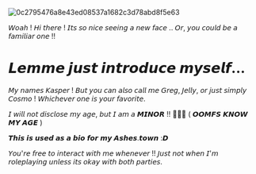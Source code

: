 
![0c2795476a8e43ed08537a1682c3d78abd8f5e63](https://github.com/user-attachments/assets/43d48d36-faf3-4de8-b87e-d74f7817a9a0)

𝘞𝘰𝘢𝘩 ! 𝘏𝘪 𝘵𝘩𝘦𝘳𝘦 ! 𝘐𝘵𝘴 𝘴𝘰 𝘯𝘪𝘤𝘦 𝘴𝘦𝘦𝘪𝘯𝘨 𝘢 𝘯𝘦𝘸 𝘧𝘢𝘤𝘦 .. 𝘖𝘳, 𝘺𝘰𝘶 𝘤𝘰𝘶𝘭𝘥 𝘣𝘦 𝘢 𝘧𝘢𝘮𝘪𝘭𝘪𝘢𝘳 𝘰𝘯𝘦 !!



# 𝙇𝙚𝙢𝙢𝙚 𝙟𝙪𝙨𝙩 𝙞𝙣𝙩𝙧𝙤𝙙𝙪𝙘𝙚 𝙢𝙮𝙨𝙚𝙡𝙛...
𝘔𝘺 𝘯𝘢𝘮𝘦𝘴 𝘒𝘢𝘴𝘱𝘦𝘳 ! 𝘉𝘶𝘵 𝘺𝘰𝘶 𝘤𝘢𝘯 𝘢𝘭𝘴𝘰 𝘤𝘢𝘭𝘭 𝘮𝘦 𝘎𝘳𝘦𝘨, 𝘑𝘦𝘭𝘭𝘺, 𝘰𝘳 𝘫𝘶𝘴𝘵 𝘴𝘪𝘮𝘱𝘭𝘺 𝘊𝘰𝘴𝘮𝘰 ! 𝘞𝘩𝘪𝘤𝘩𝘦𝘷𝘦𝘳 𝘰𝘯𝘦 𝘪𝘴 𝘺𝘰𝘶𝘳 𝘧𝘢𝘷𝘰𝘳𝘪𝘵𝘦.


𝘐 𝘸𝘪𝘭𝘭 𝘯𝘰𝘵 𝘥𝘪𝘴𝘤𝘭𝘰𝘴𝘦 𝘮𝘺 𝘢𝘨𝘦, 𝘣𝘶𝘵 𝘐 𝘢𝘮 𝘢 𝙈𝙄𝙉𝙊𝙍 !! 🔞🔞🔞 ( 𝙊𝙊𝙈𝙁𝙎 𝙆𝙉𝙊𝙒 𝙈𝙔 𝘼𝙂𝙀 )

𝙏𝙝𝙞𝙨 𝙞𝙨 𝙪𝙨𝙚𝙙 𝙖𝙨 𝙖 𝙗𝙞𝙤 𝙛𝙤𝙧 𝙢𝙮 𝘼𝙨𝙝𝙚𝙨.𝙩𝙤𝙬𝙣 :𝘿

𝘠𝘰𝘶'𝘳𝘦 𝘧𝘳𝘦𝘦 𝘵𝘰 𝘪𝘯𝘵𝘦𝘳𝘢𝘤𝘵 𝘸𝘪𝘵𝘩 𝘮𝘦 𝘸𝘩𝘦𝘯𝘦𝘷𝘦𝘳 !! 𝘑𝘶𝘴𝘵 𝘯𝘰𝘵 𝘸𝘩𝘦𝘯 𝘐'𝘮 𝘳𝘰𝘭𝘦𝘱𝘭𝘢𝘺𝘪𝘯𝘨 𝘶𝘯𝘭𝘦𝘴𝘴 𝘪𝘵𝘴 𝘰𝘬𝘢𝘺 𝘸𝘪𝘵𝘩 𝘣𝘰𝘵𝘩 𝘱𝘢𝘳𝘵𝘪𝘦𝘴.
